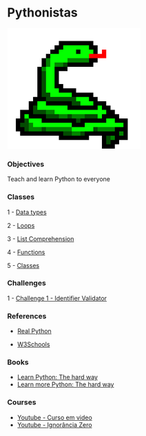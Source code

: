 # Pythonistas
![Alt Text](/images/python.gif)

### Objectives

Teach and learn Python to everyone

### Classes

1 - [Data types](/classes/data_types.ipynb)

2 - [Loops](/classes/loops.ipynb)

3 - [List Comprehension](/classes/list_comprehension.ipynb)

4 - [Functions](/classes/functions.ipynb)

5 - [Classes](/classes/class.ipynb)


### Challenges

1 -  [Challenge 1 - Identifier Validator](challenges/challenge_1.ipynb)

### References 

- [Real Python](https://realpython.com/)

- [W3Schools](https://www.w3schools.com/python/default.asp)

### Books

- [Learn Python: The hard way]()
- [Learn more Python: The hard way]()

### Courses

- [Youtube - Curso em video](https://youtu.be/S9uPNppGsGo)
- [Youtube - Ignorância Zero](https://www.youtube.com/watch?v=lJjR906426o&list=PLfCKf0-awunOu2WyLe2pSD2fXUo795xRe)

